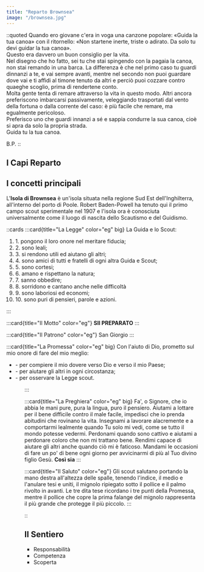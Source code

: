 ```yaml
---
title: "Reparto Brownsea"
image: "/brownsea.jpg"
---
```


::quoted
Quando ero giovane c'era in voga una canzone popolare: «Guida la tua canoa» con il ritornello: «Non startene inerte, triste o adirato. Da solo tu devi guidar la tua canoa».<br>Questo era davvero un buon consiglio per la vita.<br>
Nel disegno che ho fatto, sei tu che stai spingendo con la pagaia la canoa, non stai remando in una barca. La differenza è che nel primo caso tu guardi dinnanzi a te, e vai sempre avanti, mentre nel secondo non puoi guardare dove vai e ti affidi al timone tenuto da altri e perciò puoi cozzare contro quaeghe scoglio, prima di rendertene conto.<br>
Molta gente tenta di remare attraverso la vita in questo modo. Altri ancora preferiscono imbarcarsi passivamente, veleggiando trasportati dal vento della fortuna o dalla corrente del caso: è più facile che remare, ma egualmente pericoloso.<br>
Preferisco uno che guardi innanzi a sé e sappia condurre la sua canoa, cioè si apra da solo la propria strada.<br> Guida tu la tua canoa.

 B.P.
::


## I Capi Reparto


## I concetti principali

L'__Isola di Brownsea__ è un'isola situata nella regione Sud Est dell'Inghilterra, all'interno del porto di Poole. Robert Baden-Powell ha tenuto qui il primo campo scout sperimentale nel 1907 e l'isola ora è conosciuta universalmente come il luogo di nascita dello Scautismo e del Guidismo. 


::cards
:::card{title="La Legge" color="eg" big}
La Guida e lo Scout:
<ol>
    <li>1. pongono il loro onore nel meritare fiducia;</li>
    <li>2. sono leali;</li>
    <li>3. si rendono utili ed aiutano gli altri;</li>
    <li>4. sono amici di tutti e fratelli di ogni altra Guida e Scout;</li>
    <li>5. sono cortesi;</li>
    <li>6. amano e rispettano la natura;</li>
    <li>7. sanno obbedire;</li>
    <li>8. sorridono e cantano anche nelle difficoltà</li>
    <li>9. sono laboriosi ed economi;</li>
    <li>10. sono puri di pensieri, parole e azioni.</li>
</ol>
:::

:::card{title="Il Motto" color="eg"}
__SII PREPARATO__
:::

:::card{title="Il Patrono" color="eg"}
San Giorgio
:::

:::card{title="La Promessa" color="eg" big}
Con l'aiuto di Dio, prometto sul mio onore di fare del mio meglio:
<ul>
<li>- per compiere il mio dovere verso Dio e verso il mio Paese;</li>
<li>- per aiutare gli altri in ogni circostanza;</li>
<li>- per osservare la Legge scout.</li>
<ul>
:::

:::card{title="La Preghiera" color="eg" big}
Fa', o Signore, che io abbia le mani pure, pura la lingua, puro il pensiero.
Aiutami a lottare per il bene difficile contro il male facile,
impedisci che io prenda abitudini che rovinano la vita.
Insegnami a lavorare alacremente e a comportarmi lealmente quando Tu solo mi vedi, come se tutto il mondo potesse vedermi.
Perdonami quando sono cattivo e aiutami a perdonare coloro che non mi trattano bene.
Rendimi capace di aiutare gli altri anche quando ciò mi è faticoso.
Mandami le occasioni di fare un po' di bene ogni giorno per avvicinarmi di più al Tuo divino figlio Gesù.
__Così sia__
:::

:::card{title="Il Saluto" color="eg"}
Gli scout salutano portando la mano destra all'altezza delle spalle, tenendo l'indice, il medio e l'anulare tesi e uniti, il mignolo ripiegato sotto il pollice e il palmo rivolto in avanti.
Le tre dita tese ricordano i tre punti della Promessa, mentre il pollice che copre la prima falange del mignolo rappresenta il più grande che protegge il più piccolo.
:::

::

## Il Sentiero
<ul>
<li>Responsabilità</li>
<li>Competenza</li>
<li>Scoperta</li>
</ul>



